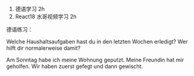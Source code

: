1. 德语学习 2h
2. React18 水哥视频学习 2h

德语练习：

Welche Haushaltsaufgaben hast du in den letzten Wochen erledigt? Wer hilft dir normalerweise damit?

Am Sonntag habe ich meine Wohnung geputzt. Meine Freundin hat mir geholfen. Wir haben zuerst gefegt und dann gewischt.

